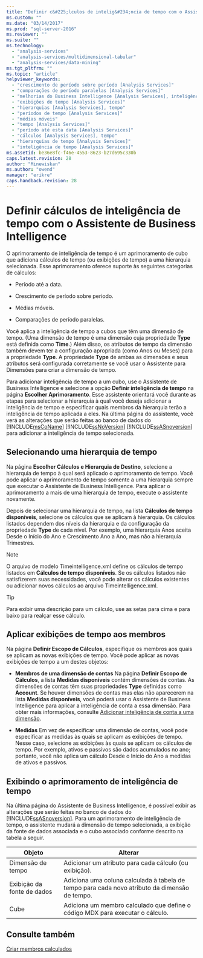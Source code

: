 ```yaml
---
title: "Definir c&#225;lculos de intelig&#234;ncia de tempo com o Assistente de Business Intelligence | Microsoft Docs"
ms.custom: ""
ms.date: "03/14/2017"
ms.prod: "sql-server-2016"
ms.reviewer: ""
ms.suite: ""
ms.technology: 
  - "analysis-services"
  - "analysis-services/multidimensional-tabular"
  - "analysis-services/data-mining"
ms.tgt_pltfrm: ""
ms.topic: "article"
helpviewer_keywords: 
  - "crescimento de período sobre período [Analysis Services]"
  - "comparações de período paralelas [Analysis Services]"
  - "melhorias do Business Intelligence [Analysis Services], inteligência de dados temporais"
  - "exibições de tempo [Analysis Services]"
  - "hierarquias [Analysis Services], tempo"
  - "períodos de tempo [Analysis Services]"
  - "médias móveis"
  - "tempo [Analysis Services]"
  - "período até esta data [Analysis Services]"
  - "cálculos [Analysis Services], tempo"
  - "hierarquias de tempo [Analysis Services]"
  - "inteligência de tempo [Analysis Services]"
ms.assetid: be36e8fc-f46e-4553-8623-b27d695c330b
caps.latest.revision: 28
author: "Minewiskan"
ms.author: "owend"
manager: "erikre"
caps.handback.revision: 28
---
```

# Definir c&#225;lculos de intelig&#234;ncia de tempo com o Assistente de Business Intelligence
  O aprimoramento de inteligência de tempo é um aprimoramento de cubo que adiciona cálculos de tempo (ou exibições de tempo) a uma hierarquia selecionada. Esse aprimoramento oferece suporte às seguintes categorias de cálculos:  
  
-   Período até a data.  
  
-   Crescimento de período sobre período.  
  
-   Médias móveis.  
  
-   Comparações de período paralelas.  
  
 Você aplica a inteligência de tempo a cubos que têm uma dimensão de tempo. (Uma dimensão de tempo é uma dimensão cuja propriedade **Type** está definida como **Time**.) Além disso, os atributos de tempo da dimensão também devem ter a configuração apropriada (como Anos ou Meses) para a propriedade **Type**. A propriedade **Type** de ambas as dimensões e seus atributos será configurada corretamente se você usar o Assistente para Dimensões para criar a dimensão de tempo.  
  
 Para adicionar inteligência de tempo a um cubo, use o Assistente de Business Intelligence e selecione a opção **Definir inteligência de tempo** na página **Escolher Aprimoramento**. Esse assistente orientará você durante as etapas para selecionar a hierarquia à qual você deseja adicionar a inteligência de tempo e especificar quais membros da hierarquia terão a inteligência de tempo aplicada a eles. Na última página do assistente, você verá as alterações que serão feitas ao banco de dados do [!INCLUDE[msCoName](../../includes/msconame-md.md)] [!INCLUDE[ssNoVersion](../../includes/ssnoversion-md.md)] [!INCLUDE[ssASnoversion](../../includes/ssasnoversion-md.md)] para adicionar a inteligência de tempo selecionada.  
  
## Selecionando uma hierarquia de tempo  
 Na página **Escolher Cálculos e Hierarquia de Destino**, selecione a hierarquia de tempo à qual será aplicado o aprimoramento de tempo. Você pode aplicar o aprimoramento de tempo somente a uma hierarquia sempre que executar o Assistente de Business Intelligence. Para aplicar o aprimoramento a mais de uma hierarquia de tempo, execute o assistente novamente.  
  
 Depois de selecionar uma hierarquia de tempo, na lista **Cálculos de tempo disponíveis**, selecione os cálculos que se aplicam à hierarquia. Os cálculos listados dependem dos níveis da hierarquia e da configuração da propriedade **Type** de cada nível. Por exemplo, uma hierarquia Anos aceita Desde o Início do Ano e Crescimento Ano a Ano, mas não a hierarquia Trimestres.  
  
> [!NOTE]  
>  O arquivo de modelo Timeintelligence.xml define os cálculos de tempo listados em **Cálculos de tempo disponíveis**. Se os cálculos listados não satisfizerem suas necessidades, você pode alterar os cálculos existentes ou adicionar novos cálculos ao arquivo Timeintelligence.xml.  
  
> [!TIP]  
>  Para exibir uma descrição para um cálculo, use as setas para cima e para baixo para realçar esse cálculo.  
  
## Aplicar exibições de tempo aos membros  
 Na página **Definir Escopo de Cálculos**, especifique os membros aos quais se aplicam as novas exibições de tempo. Você pode aplicar as novas exibições de tempo a um destes objetos:  
  
-   **Membros de uma dimensão de contas** Na página **Definir Escopo de Cálculos**, a lista **Medidas disponíveis** contém dimensões de contas. As dimensões de contas têm suas propriedades **Type** definidas como **Account**. Se houver dimensões de contas mas elas não aparecerem na lista **Medidas disponíveis**, você poderá usar o Assistente de Business Intelligence para aplicar a inteligência de conta a essa dimensão. Para obter mais informações, consulte [Adicionar inteligência de conta a uma dimensão](../../analysis-services/multidimensional-models/add-account-intelligence-to-a-dimension.md).  
  
-   **Medidas** Em vez de especificar uma dimensão de contas, você pode especificar as medidas às quais se aplicam as exibições de tempo. Nesse caso, selecione as exibições às quais se aplicam os cálculos de tempo. Por exemplo, ativos e passivos são dados acumulados no ano; portanto, você não aplica um cálculo Desde o Início do Ano a medidas de ativos e passivos.  
  
## Exibindo o aprimoramento de inteligência de tempo  
 Na última página do Assistente de Business Intelligence, é possível exibir as alterações que serão feitas no banco de dados do [!INCLUDE[ssASnoversion](../../includes/ssasnoversion-md.md)]. Para um aprimoramento de inteligência de tempo, o assistente mudará a dimensão de tempo selecionada, a exibição da fonte de dados associada e o cubo associado conforme descrito na tabela a seguir.  
  
|Objeto|Alterar|  
|------------|------------|  
|Dimensão de tempo|Adicionar um atributo para cada cálculo (ou exibição).|  
|Exibição da fonte de dados|Adiciona uma coluna calculada à tabela de tempo para cada novo atributo da dimensão de tempo.|  
|Cube|Adiciona um membro calculado que define o código MDX para executar o cálculo.|  
  
## Consulte também  
 [Criar membros calculados](../../analysis-services/multidimensional-models/create-calculated-members.md)  
  
  